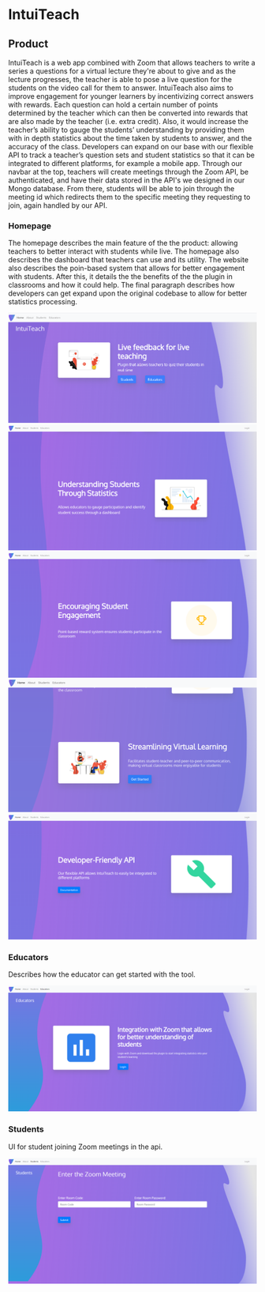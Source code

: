 
# IntuiTeach

## Product

IntuiTeach is a web app combined with Zoom that allows teachers to write a series a questions for a virtual lecture they're about to give and as the lecture progresses, the teacher is able to pose a live question for the students on the video call for them to answer. IntuiTeach also aims to improve engagement for younger learners by incentivizing correct answers with rewards. Each question can hold a certain number of points determined by the teacher which can then be converted into rewards that are also made by the teacher (i.e. extra credit). Also, it would increase the teacher’s ability to gauge the students’ understanding by providing them with in depth statistics about the time taken by students to answer, and the accuracy of the class. Developers can expand on our base with our flexible API to track a teacher’s question sets and student statistics so that it can be integrated to different platforms, for example a mobile app. Through our navbar at the top, teachers will create meetings through the Zoom API, be authenticated, and have their data stored in the API's we designed in our Mongo database. From there, students will be able to join through the meeting id which redirects them to the specific meeting they requesting to join, again handled by our API. 

### Homepage

The homepage describes the main feature of the the product: allowing teachers to better interact with students while live. The homepage also describes the dashboard that teachers can use and its utility. The website also describes the poin-based system that allows for better engagement with students. After this, it details the the benefits of the the plugin in classrooms and how it could help. The final paragraph describes how developers can get expand upon the original codebase to allow for better statistics processing.

![Homepage1](/readme-images/homepage1.png)
![Homepage2](/readme-images/homepage2.png)
![Homepage3](/readme-images/homepage3.png)
![Homepage4](/readme-images/homepage4.png)
![Homepage5](/readme-images/homepage5.png)

### Educators

Describes how the educator can get started with the tool.

![Educators](/readme-images/educators1.png)
 
### Students

UI for student joining Zoom meetings in the api.

![Students](/readme-images/students.png)